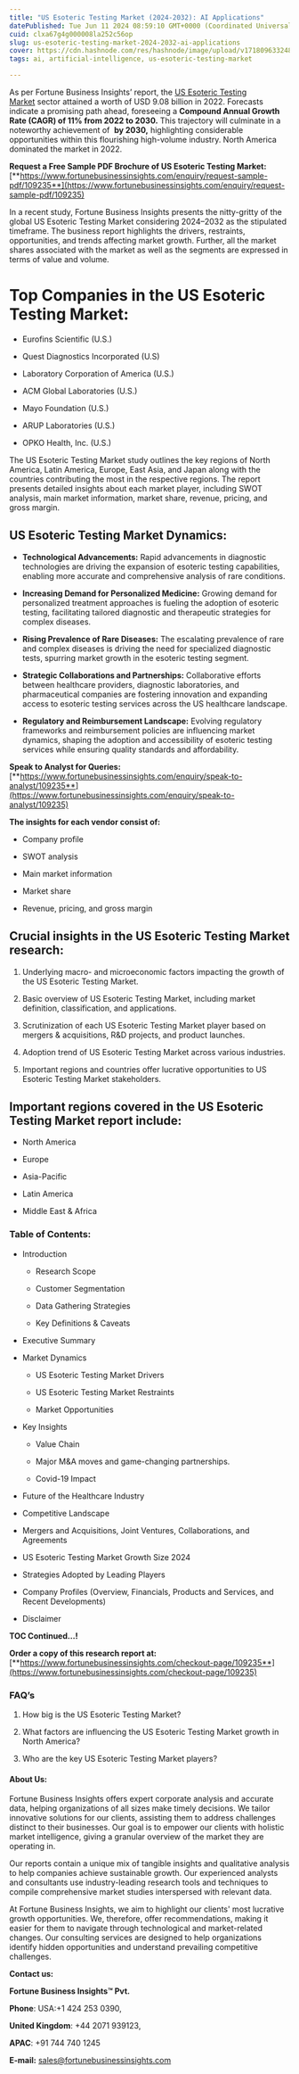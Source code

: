 ```yaml
---
title: "US Esoteric Testing Market (2024-2032): AI Applications"
datePublished: Tue Jun 11 2024 08:59:10 GMT+0000 (Coordinated Universal Time)
cuid: clxa67g4g000008la252c56op
slug: us-esoteric-testing-market-2024-2032-ai-applications
cover: https://cdn.hashnode.com/res/hashnode/image/upload/v1718096332480/5f33df20-ed26-4331-bc18-85bc1033c704.png
tags: ai, artificial-intelligence, us-esoteric-testing-market

---
```


As per Fortune Business Insights’ report, the [US Esoteric Testing Market](https://www.fortunebusinessinsights.com/u-s-esoteric-testing-market-109235) sector attained a worth of USD 9.08 billion in 2022. Forecasts indicate a promising path ahead, foreseeing a **Compound Annual Growth Rate (CAGR) of 11% from 2022 to 2030.** This trajectory will culminate in a noteworthy achievement of  **by 2030,** highlighting considerable opportunities within this flourishing high-volume industry. North America dominated the market in 2022.

**Request a Free Sample PDF Brochure of US Esoteric Testing Market:** [**https://www.fortunebusinessinsights.com/enquiry/request-sample-pdf/109235**](https://www.fortunebusinessinsights.com/enquiry/request-sample-pdf/109235)

In a recent study, Fortune Business Insights presents the nitty-gritty of the global US Esoteric Testing Market considering 2024–2032 as the stipulated timeframe. The business report highlights the drivers, restraints, opportunities, and trends affecting market growth. Further, all the market shares associated with the market as well as the segments are expressed in terms of value and volume.

# **Top Companies in the US Esoteric Testing Market:**

* Eurofins Scientific (U.S.)
    
* Quest Diagnostics Incorporated (U.S)
    
* Laboratory Corporation of America (U.S.)
    
* ACM Global Laboratories (U.S.)
    
* Mayo Foundation (U.S.)
    
* ARUP Laboratories (U.S.)
    
* OPKO Health, Inc. (U.S.)
    

The US Esoteric Testing Market study outlines the key regions of North America, Latin America, Europe, East Asia, and Japan along with the countries contributing the most in the respective regions. The report presents detailed insights about each market player, including SWOT analysis, main market information, market share, revenue, pricing, and gross margin.

## US Esoteric Testing Market **Dynamics**:

* **Technological Advancements:** Rapid advancements in diagnostic technologies are driving the expansion of esoteric testing capabilities, enabling more accurate and comprehensive analysis of rare conditions.
    
* **Increasing Demand for Personalized Medicine:** Growing demand for personalized treatment approaches is fueling the adoption of esoteric testing, facilitating tailored diagnostic and therapeutic strategies for complex diseases.
    
* **Rising Prevalence of Rare Diseases:** The escalating prevalence of rare and complex diseases is driving the need for specialized diagnostic tests, spurring market growth in the esoteric testing segment.
    
* **Strategic Collaborations and Partnerships:** Collaborative efforts between healthcare providers, diagnostic laboratories, and pharmaceutical companies are fostering innovation and expanding access to esoteric testing services across the US healthcare landscape.
    
* **Regulatory and Reimbursement Landscape:** Evolving regulatory frameworks and reimbursement policies are influencing market dynamics, shaping the adoption and accessibility of esoteric testing services while ensuring quality standards and affordability.
    

**Speak to Analyst for Queries:** [**https://www.fortunebusinessinsights.com/enquiry/speak-to-analyst/109235**](https://www.fortunebusinessinsights.com/enquiry/speak-to-analyst/109235)

**The insights for each vendor consist of:**

* Company profile
    
* SWOT analysis
    
* Main market information
    
* Market share
    
* Revenue, pricing, and gross margin
    

## **Crucial insights in the US Esoteric Testing Market research:**

1. Underlying macro- and microeconomic factors impacting the growth of the US Esoteric Testing Market.
    
2. Basic overview of US Esoteric Testing Market, including market definition, classification, and applications.
    
3. Scrutinization of each US Esoteric Testing Market player based on mergers & acquisitions, R&D projects, and product launches.
    
4. Adoption trend of US Esoteric Testing Market across various industries.
    
5. Important regions and countries offer lucrative opportunities to US Esoteric Testing Market stakeholders.
    

## **Important regions covered in the US Esoteric Testing Market report include:**

* North America
    
* Europe
    
* Asia-Pacific
    
* Latin America
    
* Middle East & Africa
    

### **Table of Contents:**

* Introduction
    
    * Research Scope
        
    * Customer Segmentation
        
    * Data Gathering Strategies
        
    * Key Definitions & Caveats
        
* Executive Summary
    
* Market Dynamics
    
    * US Esoteric Testing Market Drivers
        
    * US Esoteric Testing Market Restraints
        
    * Market Opportunities
        
* Key Insights
    
    * Value Chain
        
    * Major M&A moves and game-changing partnerships.
        
    * Covid-19 Impact
        
* Future of the Healthcare Industry
    
* Competitive Landscape
    
* Mergers and Acquisitions, Joint Ventures, Collaborations, and Agreements
    
* US Esoteric Testing Market Growth Size 2024
    
* Strategies Adopted by Leading Players
    
* Company Profiles (Overview, Financials, Products and Services, and Recent Developments)
    
* Disclaimer
    

**TOC Continued…!**

**Order a copy of this research report at:** [**https://www.fortunebusinessinsights.com/checkout-page/109235**](https://www.fortunebusinessinsights.com/checkout-page/109235)

### **FAQ’s**

1. How big is the US Esoteric Testing Market?
    
2. What factors are influencing the US Esoteric Testing Market growth in North America?
    
3. Who are the key US Esoteric Testing Market players?
    

#### **About Us:**

Fortune Business Insights offers expert corporate analysis and accurate data, helping organizations of all sizes make timely decisions. We tailor innovative solutions for our clients, assisting them to address challenges distinct to their businesses. Our goal is to empower our clients with holistic market intelligence, giving a granular overview of the market they are operating in.

Our reports contain a unique mix of tangible insights and qualitative analysis to help companies achieve sustainable growth. Our experienced analysts and consultants use industry-leading research tools and techniques to compile comprehensive market studies interspersed with relevant data.

At Fortune Business Insights, we aim to highlight our clients' most lucrative growth opportunities. We, therefore, offer recommendations, making it easier for them to navigate through technological and market-related changes. Our consulting services are designed to help organizations identify hidden opportunities and understand prevailing competitive challenges.

**Contact us:**

**Fortune Business Insights™ Pvt.**

**Phone**: USA:+1 424 253 0390,

**United Kingdom**: +44 2071 939123,

**APAC**: +91 744 740 1245

**E-mail:** [sales@fortunebusinessinsights.com](mailto:sales@fortunebusinessinsights.com)